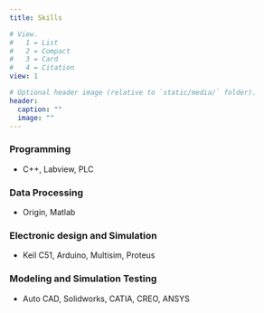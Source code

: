 ```yaml
---
title: Skills

# View.
#   1 = List
#   2 = Compact
#   3 = Card
#   4 = Citation
view: 1

# Optional header image (relative to `static/media/` folder).
header:
  caption: ""
  image: ""
---
```


<div style="text-align: justify">

 ### Programming


* C++, Labview, PLC
 ### Data Processing

* Origin, Matlab

 ### Electronic design and Simulation

* Keil C51, Arduino, Multisim, Proteus

 ### Modeling and Simulation Testing

* Auto CAD, Solidworks, CATIA, CREO, ANSYS